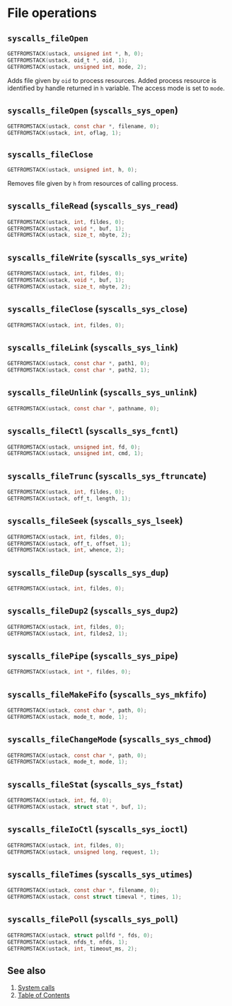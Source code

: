 # File operations

## `syscalls_fileOpen`

````C
GETFROMSTACK(ustack, unsigned int *, h, 0);
GETFROMSTACK(ustack, oid_t *, oid, 1);
GETFROMSTACK(ustack, unsigned int, mode, 2);
````

Adds file given by `oid` to process resources. Added process resource is identified by handle returned in `h` variable.
The access mode is set to `mode`.

## `syscalls_fileOpen` (`syscalls_sys_open`)

````C
GETFROMSTACK(ustack, const char *, filename, 0);
GETFROMSTACK(ustack, int, oflag, 1);
````

## `syscalls_fileClose`

````C
GETFROMSTACK(ustack, unsigned int, h, 0);
````

Removes file given by `h` from resources of calling process.

## `syscalls_fileRead` (`syscalls_sys_read`)

````C
GETFROMSTACK(ustack, int, fildes, 0);
GETFROMSTACK(ustack, void *, buf, 1);
GETFROMSTACK(ustack, size_t, nbyte, 2);
````

## `syscalls_fileWrite` (`syscalls_sys_write`)

````C
GETFROMSTACK(ustack, int, fildes, 0);
GETFROMSTACK(ustack, void *, buf, 1);
GETFROMSTACK(ustack, size_t, nbyte, 2);
````

## `syscalls_fileClose` (`syscalls_sys_close`)

````C
GETFROMSTACK(ustack, int, fildes, 0);
````

## `syscalls_fileLink` (`syscalls_sys_link`)

````C
GETFROMSTACK(ustack, const char *, path1, 0);
GETFROMSTACK(ustack, const char *, path2, 1);
````

## `syscalls_fileUnlink` (`syscalls_sys_unlink`)

````C
GETFROMSTACK(ustack, const char *, pathname, 0);
````

## `syscalls_fileCtl` (`syscalls_sys_fcntl`)

````C
GETFROMSTACK(ustack, unsigned int, fd, 0);
GETFROMSTACK(ustack, unsigned int, cmd, 1);
````

## `syscalls_fileTrunc` (`syscalls_sys_ftruncate`)

````C
GETFROMSTACK(ustack, int, fildes, 0);
GETFROMSTACK(ustack, off_t, length, 1);
````

## `syscalls_fileSeek` (`syscalls_sys_lseek`)

````C
GETFROMSTACK(ustack, int, fildes, 0);
GETFROMSTACK(ustack, off_t, offset, 1);
GETFROMSTACK(ustack, int, whence, 2);
````

## `syscalls_fileDup` (`syscalls_sys_dup`)

````C
GETFROMSTACK(ustack, int, fildes, 0);
````

## `syscalls_fileDup2` (`syscalls_sys_dup2`)

````C
GETFROMSTACK(ustack, int, fildes, 0);
GETFROMSTACK(ustack, int, fildes2, 1);
````

## `syscalls_filePipe` (`syscalls_sys_pipe`)

````C
GETFROMSTACK(ustack, int *, fildes, 0);
````

## `syscalls_fileMakeFifo` (`syscalls_sys_mkfifo`)

````C
GETFROMSTACK(ustack, const char *, path, 0);
GETFROMSTACK(ustack, mode_t, mode, 1);
````

## `syscalls_fileChangeMode` (`syscalls_sys_chmod`)

````C
GETFROMSTACK(ustack, const char *, path, 0);
GETFROMSTACK(ustack, mode_t, mode, 1);
````

## `syscalls_fileStat` (`syscalls_sys_fstat`)

````C
GETFROMSTACK(ustack, int, fd, 0);
GETFROMSTACK(ustack, struct stat *, buf, 1);
````

## `syscalls_fileIoCtl` (`syscalls_sys_ioctl`)

````C
GETFROMSTACK(ustack, int, fildes, 0);
GETFROMSTACK(ustack, unsigned long, request, 1);
````

## `syscalls_fileTimes` (`syscalls_sys_utimes`)

````C
GETFROMSTACK(ustack, const char *, filename, 0);
GETFROMSTACK(ustack, const struct timeval *, times, 1);
````

## `syscalls_filePoll` (`syscalls_sys_poll`)

````C
GETFROMSTACK(ustack, struct pollfd *, fds, 0);
GETFROMSTACK(ustack, nfds_t, nfds, 1);
GETFROMSTACK(ustack, int, timeout_ms, 2);
````

## See also

1. [System calls](README.md)
2. [Table of Contents](../../README.md)
